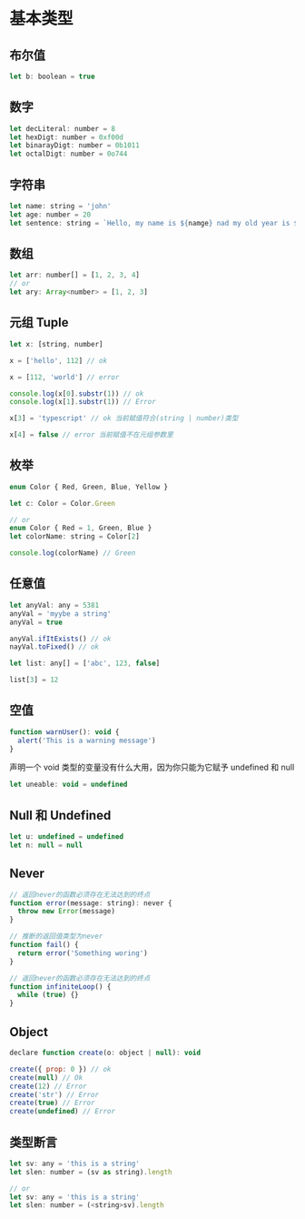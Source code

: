 # 基本类型

## 布尔值

```js
let b: boolean = true
```

## 数字

```js
let decLiteral: number = 8
let hexDigt: number = 0xf00d
let binarayDigt: number = 0b1011
let octalDigt: number = 0o744
```

## 字符串

```js
let name: string = 'john'
let age: number = 20
let sentence: string = `Hello, my name is ${namge} nad my old year is ${age}`
```

## 数组

```js
let arr: number[] = [1, 2, 3, 4]
// or
let ary: Array<number> = [1, 2, 3]
```

## 元组 Tuple

```js
let x: [string, number]

x = ['hello', 112] // ok

x = [112, 'world'] // error

console.log(x[0].substr(1)) // ok
console.log(x[1].substr(1)) // Error

x[3] = 'typescript' // ok 当前赋值符合(string | number)类型

x[4] = false // error 当前赋值不在元组参数里
```

## 枚举

```js
enum Color { Red, Green, Blue, Yellow }

let c: Color = Color.Green

// or
enum Color { Red = 1, Green, Blue }
let colorName: string = Color[2]

console.log(colorName) // Green
```

## 任意值

```js
let anyVal: any = 5381
anyVal = 'myybe a string'
anyVal = true

anyVal.ifItExists() // ok
nayVal.toFixed() // ok

let list: any[] = ['abc', 123, false]

list[3] = 12
```

## 空值

```js
function warnUser(): void {
  alert('This is a warning message')
}
```

声明一个 void 类型的变量没有什么大用，因为你只能为它赋予 undefined 和 null

```js
let uneable: void = undefined
```

## Null 和 Undefined

```js
let u: undefined = undefined
let n: null = null
```

## Never

```js
// 返回never的函数必须存在无法达到的终点
function error(message: string): never {
  throw new Error(message)
}

// 推断的返回值类型为never
function fail() {
  return error('Something woring')
}

// 返回never的函数必须存在无法达到的终点
function infiniteLoop() {
  while (true) {}
}
```

## Object

```js
declare function create(o: object | null): void

create({ prop: 0 }) // ok
create(null) // Ok
create(12) // Error
create('str') // Error
create(true) // Error
create(undefined) // Error
```

## 类型断言

```js
let sv: any = 'this is a string'
let slen: number = (sv as string).length

// or
let sv: any = 'this is a string'
let slen: number = (<string>sv).length
```
